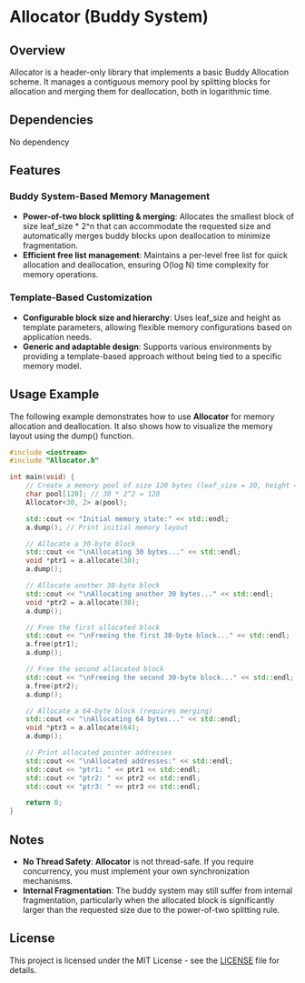 # Allocator (Buddy System)
## Overview
Allocator is a header-only library that implements a basic Buddy Allocation scheme. It manages a contiguous memory pool by splitting blocks for allocation and merging them for deallocation, both in logarithmic time.
## Dependencies
No dependency
## Features

### Buddy System-Based Memory Management

+ **Power-of-two block splitting & merging**: Allocates the smallest block of size leaf_size * 2^n that can accommodate the requested size and automatically merges buddy blocks upon deallocation to minimize fragmentation.
+ **Efficient free list management**: Maintains a per-level free list for quick allocation and deallocation, ensuring O(log N) time complexity for memory operations.

### Template-Based Customization

+ **Configurable block size and hierarchy**: Uses leaf_size and height as template parameters, allowing flexible memory configurations based on application needs.
+ **Generic and adaptable design**: Supports various environments by providing a template-based approach without being tied to a specific memory model.

## Usage Example

The following example demonstrates how to use **Allocator** for memory allocation and deallocation. It also shows how to visualize the memory layout using the dump() function.

```C++
#include <iostream>
#include "Allocator.h"

int main(void) {
    // Create a memory pool of size 120 bytes (leaf_size = 30, height = 2)
    char pool[120]; // 30 * 2^2 = 120
    Allocator<30, 2> a(pool);

    std::cout << "Initial memory state:" << std::endl;
    a.dump(); // Print initial memory layout

    // Allocate a 30-byte block
    std::cout << "\nAllocating 30 bytes..." << std::endl;
    void *ptr1 = a.allocate(30);
    a.dump();

    // Allocate another 30-byte block
    std::cout << "\nAllocating another 30 bytes..." << std::endl;
    void *ptr2 = a.allocate(30);
    a.dump();

    // Free the first allocated block
    std::cout << "\nFreeing the first 30-byte block..." << std::endl;
    a.free(ptr1);
    a.dump();

    // Free the second allocated block
    std::cout << "\nFreeing the second 30-byte block..." << std::endl;
    a.free(ptr2);
    a.dump();

    // Allocate a 64-byte block (requires merging)
    std::cout << "\nAllocating 64 bytes..." << std::endl;
    void *ptr3 = a.allocate(64);
    a.dump();

    // Print allocated pointer addresses
    std::cout << "\nAllocated addresses:" << std::endl;
    std::cout << "ptr1: " << ptr1 << std::endl;
    std::cout << "ptr2: " << ptr2 << std::endl;
    std::cout << "ptr3: " << ptr3 << std::endl;

    return 0;
}
```

## Notes
+ **No Thread Safety**: **Allocator** is not thread-safe. If you require concurrency, you must implement your own synchronization mechanisms.
+ **Internal Fragmentation**: The buddy system may still suffer from internal fragmentation, particularly when the allocated block is significantly larger than the requested size due to the power-of-two splitting rule.

## License
This project is licensed under the MIT License - see the [LICENSE](LICENSE) file for details.